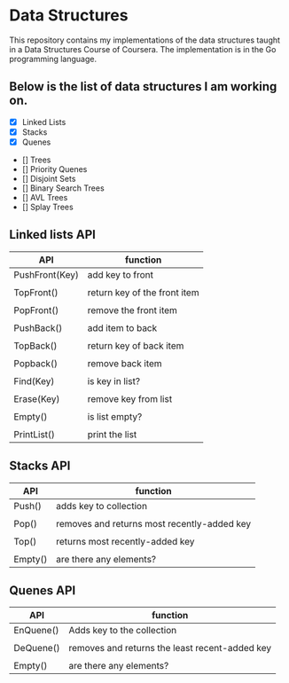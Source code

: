 # Data Structures

This repository contains my implementations of the data structures taught in a Data Structures Course of Coursera. The implementation is in the Go programming language.

## Below is the list of data structures I am working on.

- [X] Linked Lists
- [X] Stacks
- [X] Quenes
- [] Trees
- [] Priority Quenes
- [] Disjoint Sets
- [] Binary Search Trees
- [] AVL Trees
- [] Splay Trees

## Linked lists API

| API                  | function                     |  
|----------------------|------------------------------|  
| PushFront(Key)       | add key to front             |  
|                      |                              |  
| TopFront()           | return key of the front item |  
|                      |                              |  
| PopFront()           | remove the front item        |  
|                      |                              |  
| PushBack()           | add item to back             |  
|                      |                              |  
| TopBack()            | return key of back item      |  
|                      |                              |  
| Popback()            | remove back item             |  
|                      |                              |  
| Find(Key)            | is key in list?              |  
|                      |                              |  
| Erase(Key)           | remove key from list         |  
|                      |                              |  
| Empty()              | is list empty?               |  
|                      |                              |  
| PrintList()          | print the list               |  

## Stacks API

| API     | function                                    |  
|---------|---------------------------------------------|  
| Push()  | adds key to collection                      |  
|         |                                             |  
| Pop()   | removes and returns most recently-added key |  
|         |                                             |  
| Top()   | returns most recently-added key             |  
|         |                                             |  
| Empty() | are there any elements?                     |  

## Quenes API

| API       | function                                       |  
|-----------|------------------------------------------------|  
| EnQuene() | Adds key to the collection                     |  
|           |                                                |  
| DeQuene() | removes and returns the least recent-added key |  
|           |                                                |  
| Empty()   | are there any elements?                        |  
